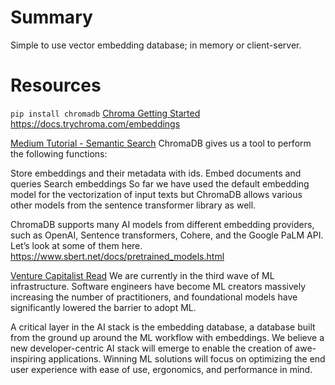 # Summary
Simple to use vector embedding database; in memory or client-server. 
# Resources
`pip install chromadb`
[Chroma Getting Started](https://docs.trychroma.com/getting-started)
https://docs.trychroma.com/embeddings


[Medium Tutorial - Semantic Search](https://medium.com/ai-science/build-semantic-search-applications-using-open-source-vector-database-chromadb-a15e9e7f14ce)
ChromaDB gives us a tool to perform the following functions:

Store embeddings and their metadata with ids.
Embed documents and queries
Search embeddings
So far we have used the default embedding model for the vectorization of input texts but ChromaDB allows various other models from the sentence transformer library as well.

ChromaDB supports many AI models from different embedding providers, such as OpenAI, Sentence transformers, Cohere, and the Google PaLM API. Let’s look at some of them here.
https://www.sbert.net/docs/pretrained_models.html


[Venture Capitalist Read](https://medium.com/memory-leak/our-investment-in-chroma-the-developer-centric-embedding-database-34277ac327e8)
We are currently in the third wave of ML infrastructure. Software engineers have become ML creators massively increasing the number of practitioners, and foundational models have significantly lowered the barrier to adopt ML.

A critical layer in the AI stack is the embedding database, a database built from the ground up around the ML workflow with embeddings. 
We believe a new developer-centric AI stack will emerge to enable the creation of awe-inspiring applications. Winning ML solutions will focus on optimizing the end user experience with ease of use, ergonomics, and performance in mind.